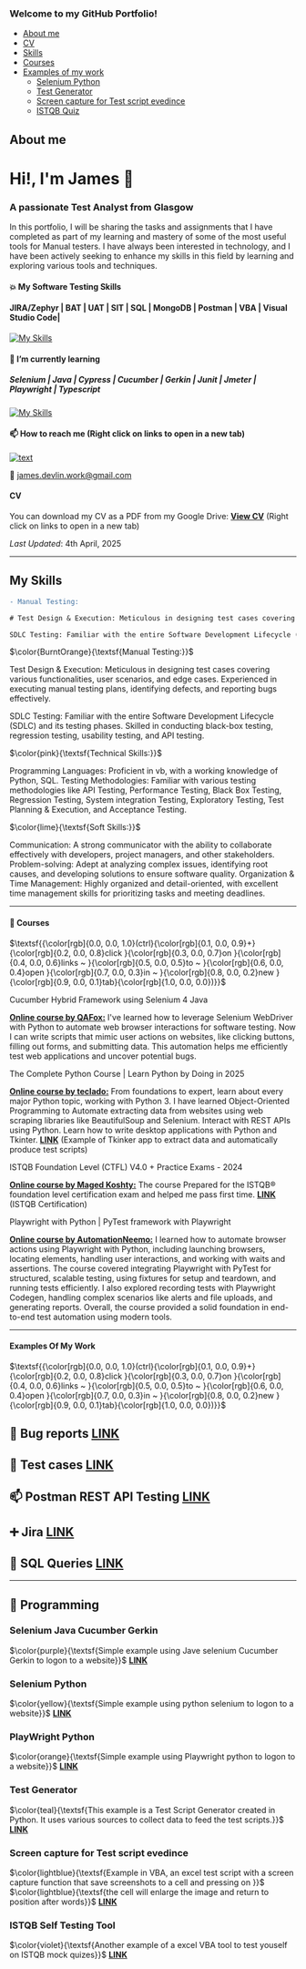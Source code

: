 ### Welcome to my GitHub Portfolio!
- [About me](#About-me)
- [CV](#cv)
- [Skills](#My-skills)
- [Courses](#closed_book-courses)
- [Examples of my work](#examples-of-my-work)
  * [Selenium Python](#Selenium-Python)
  * [Test Generator](#Test-Generator)
  * [Screen capture for Test script evedince](#Screen-capture-for-Test-script-evedince)
  * [ISTQB Quiz](#ISTQB-Self-Testing-Tool)

## About me
# Hi!, I'm James 👋 
### A passionate Test Analyst from Glasgow

In this portfolio, I will be sharing the tasks and assignments that I have completed as part of my learning and mastery of some of the most useful tools for Manual testers. I have always been interested in technology, and I have been actively seeking to enhance my skills in this field by learning and exploring various tools and techniques.

#### :collision: My Software Testing Skills 
#### JIRA/Zephyr | BAT | UAT | SIT | SQL | MongoDB | Postman | VBA | Visual Studio Code|
[![My Skills](https://skillicons.dev/icons?i=github,mongodb,mysql,postman,pycharm,vscode)](https://skillicons.dev)

#### :seedling: I’m currently learning
##### Selenium | Java | Cypress | Cucumber | Gerkin | Junit | Jmeter | Playwright | Typescript 
[![My Skills](https://skillicons.dev/icons?i=gherkin,java,jquery,maven,selenium,cypress)](https://skillicons.dev)

#### 📫 How to reach me (Right click on links to open in a new tab)

[![text](https://img.shields.io/badge/LinkedIn-0077B5?style=for-the-badge&logo=linkedin&logoColor=white)](https://www.linkedin.com/in/james-devlin-2b395124)

📧 james.devlin.work@gmail.com


#### CV

You can download my CV as a PDF from my Google Drive: **[View CV](https://drive.google.com/file/d/1L_7J1yEEJixCmIigqrfKNTrYw4PWX1Kj/view?usp=sharing)**  (Right click on links to open in a new tab)

*Last Updated*: 4th April, 2025

___________________________

## My Skills


```diff
- Manual Testing:

# Test Design & Execution: Meticulous in designing test cases covering various functionalities, user scenarios, and edge cases. Experienced in executing manual testing plans, identifying defects, and reporting bugs effectively. 

SDLC Testing: Familiar with the entire Software Development Lifecycle (SDLC) and its testing phases. Skilled in conducting black-box testing, regression testing, usability testing, and API testing. 


```

$\color{BurntOrange}{\textsf{Manual Testing:}}$

Test Design & Execution: Meticulous in designing test cases covering various functionalities, user scenarios, and edge cases. Experienced in executing manual testing plans, identifying defects, and reporting bugs effectively. 

SDLC Testing: Familiar with the entire Software Development Lifecycle (SDLC) and its testing phases. Skilled in conducting black-box testing, regression testing, usability testing, and API testing. 

$\color{pink}{\textsf{Technical Skills:}}$

Programming Languages: Proficient in vb, with a working knowledge of Python, SQL. 
Testing Methodologies: Familiar with various testing methodologies like API Testing, Performance Testing, Black Box Testing, Regression Testing, System integration Testing, Exploratory Testing, Test Planning & Execution, and Acceptance Testing.

$\color{lime}{\textsf{Soft Skills:}}$

Communication: A strong communicator with the ability to collaborate effectively with developers, project managers, and other stakeholders.
Problem-solving: Adept at analyzing complex issues, identifying root causes, and developing solutions to ensure software quality.
Organization & Time Management: Highly organized and detail-oriented, with excellent time management skills for prioritizing tasks and meeting deadlines.


___________________________

#### :closed_book: Courses
$\textsf{{\color[rgb]{0.0, 0.0, 1.0}(ctrl}{\color[rgb]{0.1, 0.0, 0.9}+}{\color[rgb]{0.2, 0.0, 0.8}click }{\color[rgb]{0.3, 0.0, 0.7}on }{\color[rgb]{0.4, 0.0, 0.6}links ~ }{\color[rgb]{0.5, 0.0, 0.5}to ~ }{\color[rgb]{0.6, 0.0, 0.4}open }{\color[rgb]{0.7, 0.0, 0.3}in ~ }{\color[rgb]{0.8, 0.0, 0.2}new }{\color[rgb]{0.9, 0.0, 0.1}tab}{\color[rgb]{1.0, 0.0, 0.0})}}$

Cucumber Hybrid Framework using Selenium 4 Java 

**[Online course by QAFox:](https://www.youtube.com/watch?v=RlfkOIwhOVg&t=20148s)**
I've learned how to leverage Selenium WebDriver with Python to automate web browser interactions for software testing. Now I can write scripts that mimic user actions on websites, like clicking buttons, filling out forms, and submitting data. This automation helps me efficiently test web applications and uncover potential bugs. 


The Complete Python Course | Learn Python by Doing in 2025

**[Online course by teclado:](https://www.udemy.com/course/the-complete-python-course/?couponCode=ST13MT80425G3)**
From foundations to expert, learn about every major Python topic, working with Python 3. I have learned Object-Oriented Programming to Automate extracting data from websites using web scraping libraries like BeautifulSoup and Selenium. Interact with REST APIs using Python. Learn how to write desktop applications with Python and Tkinter. **[LINK](https://drive.google.com/file/d/1L_7J1yEEJixCmIigqrfKNTrYw4PWX1Kj/view?usp=sharing)** (Example of Tkinker app to extract data and automatically produce test scripts)


ISTQB Foundation Level (CTFL) V4.0 + Practice Exams - 2024

**[Online course by Maged Koshty:](https://www.udemy.com/course/certified-tester-foundation-level-ctfl/?couponCode=ST13MT80425G3)** 
The course Prepared for the ISTQB® foundation level certification exam and helped me pass first time. **[LINK](https://drive.google.com/file/d/1Bl_gXPpuOrVlUdU5mtKB10PxigDfr5zM/view?usp=sharing)** (ISTQB Certification)


Playwright with Python | PyTest framework with Playwright

**[Online course by AutomationNeemo:](https://www.youtube.com/watch?v=CUsLSeg4O_w&list=PLP5_A7hnY1Tggph0F0cRqf5iyyZuIBXYC&index=11)**
I learned how to automate browser actions using Playwright with Python, including launching browsers, locating elements, handling user interactions, and working with waits and assertions. The course covered integrating Playwright with PyTest for structured, scalable testing, using fixtures for setup and teardown, and running tests efficiently. I also explored recording tests with Playwright Codegen, handling complex scenarios like alerts and file uploads, and generating reports. Overall, the course provided a solid foundation in end-to-end test automation using modern tools.

___________________________

#### Examples Of My Work 
$\textsf{{\color[rgb]{0.0, 0.0, 1.0}(ctrl}{\color[rgb]{0.1, 0.0, 0.9}+}{\color[rgb]{0.2, 0.0, 0.8}click }{\color[rgb]{0.3, 0.0, 0.7}on }{\color[rgb]{0.4, 0.0, 0.6}links ~ }{\color[rgb]{0.5, 0.0, 0.5}to ~ }{\color[rgb]{0.6, 0.0, 0.4}open }{\color[rgb]{0.7, 0.0, 0.3}in ~ }{\color[rgb]{0.8, 0.0, 0.2}new }{\color[rgb]{0.9, 0.0, 0.1}tab}{\color[rgb]{1.0, 0.0, 0.0})}}$


## 🔎 Bug reports **[LINK](https://docs.google.com/spreadsheets/d/1WfKdyT8N7d3w5ks1jRehaH4KvMpF5OC-PrR4z5EHgo8/edit?usp=sharing)**

## :page_facing_up: Test cases **[LINK](https://docs.google.com/spreadsheets/d/1eQcu-MwFb1xUZdM-0yCmJuSZUykfWddLVzHBZWXmiyo/edit?usp=sharing)**

## :mailbox: Postman REST API Testing **[LINK](https://github.com/JamesDevTest/JamesDevTest/blob/main/Examples/Postman/Postman.md)**

## :heavy_plus_sign: Jira **[LINK](https://github.com/JamesDevTest/JamesDevTest/blob/main/Examples/Jira/Jira.md)**

## :floppy_disk: SQL Queries **[LINK](https://github.com/JamesDevTest/JamesDevTest/blob/main/Examples/SQL/SQL.md)**

___________________________
## :abcd: Programming

### Selenium Java Cucumber Gerkin

$\color{purple}{\textsf{Simple example using Jave selenium Cucumber Gerkin to logon to a website}}$  **[LINK](https://github.com/JamesDevTest/JamesDevTest/blob/main/Examples/Java%20Selenium%20Cucumber/SeleniumJave.md)**

### Selenium Python

$\color{yellow}{\textsf{Simple example using python selenium to logon to a website}}$  **[LINK](https://github.com/JamesDevTest/JamesDevTest/blob/main/Examples/Python%20Selenium/Selenium.md)**

### PlayWright Python

$\color{orange}{\textsf{Simple example using Playwright python to logon to a website}}$  **[LINK](https://github.com/JamesDevTest/JamesDevTest/blob/main/Examples/Playwright/Playwright.md)**


### Test Generator

$\color{teal}{\textsf{This example is a Test Script Generator created in Python. It uses various sources to collect data to feed the test scripts.}}$  **[LINK](https://github.com/JamesDevTest/JamesDevTest/blob/main/Examples/Test%20Generator/TestGen.md)**

### Screen capture for Test script evedince 

$\color{lightblue}{\textsf{Example in VBA, an excel test script with a screen capture function that save screenshots to a cell and pressing on }}$
$\color{lightblue}{\textsf{the cell will enlarge the image and return to position after words}}$ **[LINK](https://github.com/JamesDevTest/JamesDevTest/blob/main/Examples/Screen%20capture/ScreenCap.md)**

### ISTQB Self Testing Tool 

$\color{violet}{\textsf{Another example of a excel VBA tool to test youself on ISTQB mock quizes}}$ **[LINK](https://github.com/JamesDevTest/JamesDevTest/blob/main/Examples/ISTQB/ISTQB.md)**




<!---
JamesDevTest/JamesDevTest is a ✨ special ✨ repository because its `README.md` (this file) appears on your GitHub profile.
You can click the Preview link to take a look at your changes.
--->
